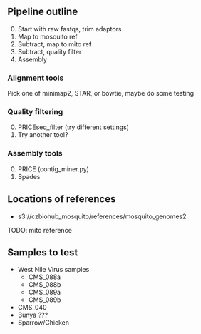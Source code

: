 ## Pipeline outline

0. Start with raw fastqs, trim adaptors
0. Map to mosquito ref
0. Subtract, map to mito ref
0. Subtract, quality filter
0. Assembly

### Alignment tools

Pick one of minimap2, STAR, or bowtie, maybe do some testing

### Quality filtering

0. PRICEseq_filter (try different settings)
0. Try another tool?

### Assembly tools

0. PRICE (contig_miner.py)
0. Spades

## Locations of references

- s3://czbiohub_mosquito/references/mosquito_genomes2

TODO: mito reference

## Samples to test

- West Nile Virus samples
  - CMS_088a
  - CMS_088b
  - CMS_089a
  - CMS_089b
- CMS_040
- Bunya ???
- Sparrow/Chicken
